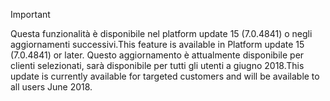 > [!IMPORTANT]
> <span data-ttu-id="204ec-101">Questa funzionalità è disponibile nel platform update 15 (7.0.4841) o negli aggiornamenti successivi.</span><span class="sxs-lookup"><span data-stu-id="204ec-101">This feature is available in Platform update 15 (7.0.4841) or later.</span></span> <span data-ttu-id="204ec-102">Questo aggiornamento è attualmente disponibile per clienti selezionati, sarà disponibile per tutti gli utenti a giugno 2018.</span><span class="sxs-lookup"><span data-stu-id="204ec-102">This update is currently available for targeted customers and will be available to all users June 2018.</span></span>
